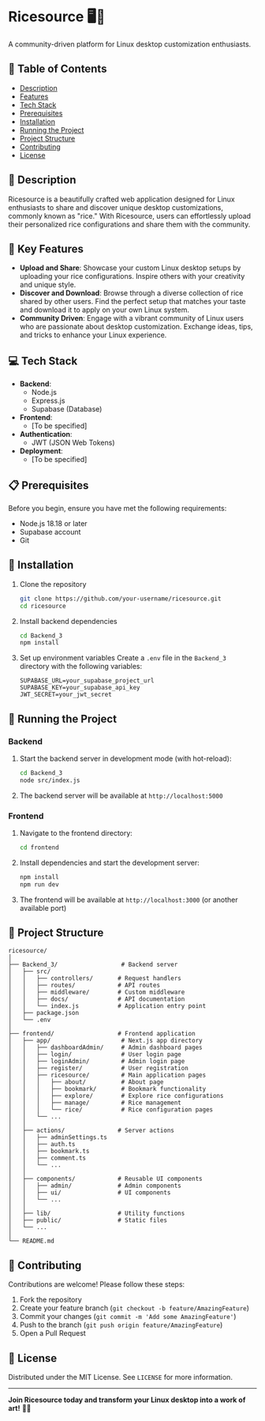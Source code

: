 # Ricesource 🖥️🎨

A community-driven platform for Linux desktop customization enthusiasts.

## 📝 Table of Contents

- [Description](#description)
- [Features](#key-features)
- [Tech Stack](#tech-stack)
- [Prerequisites](#prerequisites)
- [Installation](#installation)
- [Running the Project](#running-the-project)
- [Project Structure](#project-structure)
- [Contributing](#contributing)
- [License](#license)

## 🌟 Description

Ricesource is a beautifully crafted web application designed for Linux enthusiasts to share and discover unique desktop customizations, commonly known as "rice." With Ricesource, users can effortlessly upload their personalized rice configurations and share them with the community.

## 🚀 Key Features

- **Upload and Share**: Showcase your custom Linux desktop setups by uploading your rice configurations. Inspire others with your creativity and unique style.
- **Discover and Download**: Browse through a diverse collection of rice shared by other users. Find the perfect setup that matches your taste and download it to apply on your own Linux system.
- **Community Driven**: Engage with a vibrant community of Linux users who are passionate about desktop customization. Exchange ideas, tips, and tricks to enhance your Linux experience.

## 💻 Tech Stack

- **Backend**:
  - Node.js
  - Express.js
  - Supabase (Database)
- **Frontend**:
  - [To be specified]
- **Authentication**:
  - JWT (JSON Web Tokens)
- **Deployment**:
  - [To be specified]

## 📋 Prerequisites

Before you begin, ensure you have met the following requirements:

- Node.js 18.18 or later
- Supabase account
- Git

## 🔧 Installation

1. Clone the repository

   ```bash
   git clone https://github.com/your-username/ricesource.git
   cd ricesource
   ```

2. Install backend dependencies

   ```bash
   cd Backend_3
   npm install
   ```

3. Set up environment variables
   Create a `.env` file in the `Backend_3` directory with the following variables:
   ```
   SUPABASE_URL=your_supabase_project_url
   SUPABASE_KEY=your_supabase_api_key
   JWT_SECRET=your_jwt_secret
   ```

## 🏃 Running the Project

### Backend

1. Start the backend server in development mode (with hot-reload):

   ```bash
   cd Backend_3
   node src/index.js
   ```

2. The backend server will be available at `http://localhost:5000`

### Frontend

1. Navigate to the frontend directory:

   ```bash
   cd frontend
   ```

2. Install dependencies and start the development server:

   ```bash
   npm install
   npm run dev
   ```

3. The frontend will be available at `http://localhost:3000` (or another available port)

## 📂 Project Structure

```
ricesource/
│
├── Backend_3/                  # Backend server
│   ├── src/
│   │   ├── controllers/       # Request handlers
│   │   ├── routes/            # API routes
│   │   ├── middleware/        # Custom middleware
│   │   ├── docs/              # API documentation
│   │   └── index.js           # Application entry point
│   ├── package.json
│   └── .env
│
├── frontend/                  # Frontend application
│   ├── app/                    # Next.js app directory
│   │   ├── dashboardAdmin/     # Admin dashboard pages
│   │   ├── login/              # User login page
│   │   ├── loginAdmin/         # Admin login page
│   │   ├── register/           # User registration
│   │   ├── ricesource/         # Main application pages
│   │   │   ├── about/          # About page
│   │   │   ├── bookmark/       # Bookmark functionality
│   │   │   ├── explore/        # Explore rice configurations
│   │   │   ├── manage/         # Rice management
│   │   │   └── rice/           # Rice configuration pages
│   │   └── ...
│   │
│   ├── actions/               # Server actions
│   │   ├── adminSettings.ts
│   │   ├── auth.ts
│   │   ├── bookmark.ts
│   │   ├── comment.ts
│   │   └── ...
│   │
│   ├── components/            # Reusable UI components
│   │   ├── admin/             # Admin components
│   │   ├── ui/                # UI components
│   │   └── ...
│   │
│   ├── lib/                   # Utility functions
│   ├── public/                # Static files
│   └── ...
│
└── README.md
```

## 🤝 Contributing

Contributions are welcome! Please follow these steps:

1. Fork the repository
2. Create your feature branch (`git checkout -b feature/AmazingFeature`)
3. Commit your changes (`git commit -m 'Add some AmazingFeature'`)
4. Push to the branch (`git push origin feature/AmazingFeature`)
5. Open a Pull Request

## 📄 License

Distributed under the MIT License. See `LICENSE` for more information.

---

**Join Ricesource today and transform your Linux desktop into a work of art!** 🐧✨
